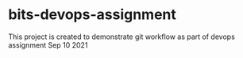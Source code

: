 # bits-devops-assignment
This project is created to demonstrate git workflow as part of devops assignment Sep 10 2021
